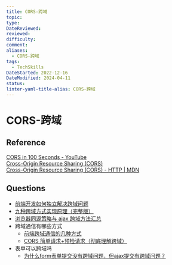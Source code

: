 ```yaml
---
title: CORS-跨域
topic: 
type: 
DateReviewed: 
reviewed: 
difficulty: 
comment: 
aliases:
  - CORS-跨域
tags:
  - TechSkills
DateStarted: 2022-12-16
DateModified: 2024-04-11
status: 
linter-yaml-title-alias: CORS-跨域
---
```


# CORS-跨域
## Reference
[CORS in 100 Seconds - YouTube](https://www.youtube.com/watch?v=4KHiSt0oLJ0&list=PL0vfts4VzfNiq0-fXbVVdnngU1Ur2SzyZ&index=11)  
[Cross-Origin Resource Sharing (CORS)](https://web.dev/cross-origin-resource-sharing/)  
[Cross-Origin Resource Sharing (CORS) - HTTP | MDN](https://developer.mozilla.org/en-US/docs/Web/HTTP/CORS)

## Questions
- [前端开发如何独立解决跨域问题](https://link.juejin.cn/?target=https%3A%2F%2Fsegmentfault.com%2Fa%2F1190000010719058 "https://segmentfault.com/a/1190000010719058")
- [九种跨域方式实现原理（完整版）](https://juejin.cn/post/6844903767226351623 "https://juejin.cn/post/6844903767226351623")
- [浏览器同源策略与 ajax 跨域方法汇总](https://link.juejin.cn/?target=https%3A%2F%2Fwww.jianshu.com%2Fp%2F438183ddcea8 "https://www.jianshu.com/p/438183ddcea8")
- 跨域通信有哪些方式
    - [前端跨域通信的几种方式](https://link.segmentfault.com/?enc=BNAtfKVRkHofyBdQeafGYQ%3D%3D.Z3B6JMvwC8qAGOS6HlEEDzQ7wJPoPopYV0Kne2i7vD%2FLX5RcOgMikWIx4SIQDZEciRbkLZtO8B3uGbuQ4VAAXQ%3D%3D)
    - [CORS 简单请求+预检请求（彻底理解跨域）](https://link.segmentfault.com/?enc=btOjWp7RnCGLXgMmDSVAIA%3D%3D.B8afnikhjSN%2B%2B%2BQXAQW7hKod2S%2FTtLg1wewYvFA9svaJkPfCyHADrNgw1olNi6Sd)
- 表单可以跨域吗
    - [为什么form表单提交没有跨域问题，但ajax提交有跨域问题？](https://link.segmentfault.com/?enc=lF96OnTZsJml4JPaJrjbkA%3D%3D.qihY4DTp3YaH%2Bf7B0BtGfjwIyKR8Mu4BXzYrRZyTCr5%2BftI2LUZHUFEHxRpAHPyx)



